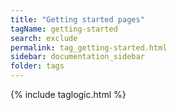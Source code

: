 ```yaml
---
title: "Getting started pages"
tagName: getting-started
search: exclude
permalink: tag_getting-started.html
sidebar: documentation_sidebar
folder: tags
---
```

{% include taglogic.html %}


